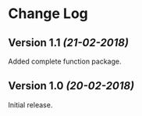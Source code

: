 Change Log
==========


Version 1.1 *(21-02-2018)*
----------------------------

Added complete function package.


Version 1.0 *(20-02-2018)*
----------------------------

Initial release.